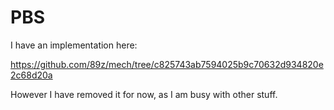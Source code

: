 # PBS

I have an implementation here:

https://github.com/89z/mech/tree/c825743ab7594025b9c70632d934820e2c68d20a

However I have removed it for now, as I am busy with other stuff.
